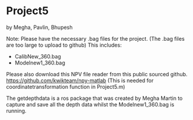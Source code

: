 # Project5

by Megha, Pavlin, Bhupesh

Note: 
Please have the necessary .bag files for the project. (The .bag files are too large to upload to github)
This includes:
- CalibNew_360.bag
- Modelnew1_360.bag

Please also download this NPV file reader from this public sourced github. 
https://github.com/kwikteam/npy-matlab
(This is needed for coordinatetransformation function in Project5.m)

The getdepthdata is a ros package that was created by Megha Martin to capture and save all the depth data whilst the Modelnew1_360.bag is running. 

